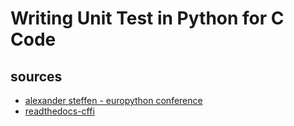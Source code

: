 # Writing Unit Test in Python for C Code

## sources

- [alexander steffen - europython conference][alexander-steffen]
- [readthedocs-cffi]

#

[alexander-steffen]: https://www.youtube.com/watch?v=zW_HyDTPjO0&t=615s
[readthedocs-cffi]: https://cffi.readthedocs.io/en/latest/
